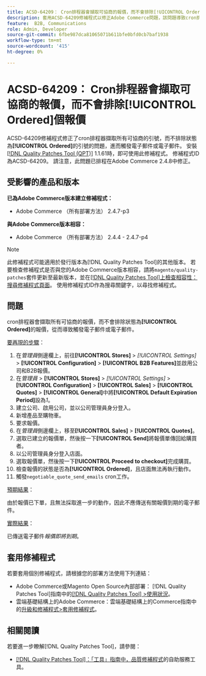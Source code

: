 ```yaml
---
title: ACSD-64209： Cron排程器會擷取可協商的報價，而不會排除[!UICONTROL Ordered]個報價
description: 套用ACSD-64209修補程式以修正Adobe Commerce問題，該問題導致cron排程器擷取所有可協商的引號，而不排除狀態為[!UICONTROL Ordered]的引號，進而觸發電子郵件或電子郵件。
feature:  B2B, Communications
role: Admin, Developer
source-git-commit: 6fbe987dca81065071b611bfe0bfd0cb7baf1938
workflow-type: tm+mt
source-wordcount: '415'
ht-degree: 0%

---
```


# ACSD-64209： Cron排程器會擷取可協商的報價，而不會排除[!UICONTROL Ordered]個報價

ACSD-64209修補程式修正了cron排程器擷取所有可協商的引號，而不排除狀態為&#x200B;**[!UICONTROL Ordered]**&#x200B;的引號的問題，進而觸發電子郵件或電子郵件。 安裝[[!DNL Quality Patches Tool (QPT)]](/help/tools/quality-patches-tool/quality-patches-tool-to-self-serve-quality-patches.md) 1.1.61時，即可使用此修補程式。 修補程式ID為ACSD-64209。 請注意，此問題已排程在Adobe Commerce 2.4.8中修正。

## 受影響的產品和版本

**已為Adobe Commerce版本建立修補程式：**

* Adobe Commerce （所有部署方法） 2.4.7-p3

**與Adobe Commerce版本相容：**

* Adobe Commerce （所有部署方法） 2.4.4 - 2.4.7-p4

>[!NOTE]
>
>此修補程式可能適用於發行版本為[!DNL Quality Patches Tool]的其他版本。 若要檢查修補程式是否與您的Adobe Commerce版本相容，請將`magento/quality-patches`套件更新至最新版本，並在[[!DNL Quality Patches Tool]上檢查相容性：搜尋修補程式頁面](https://experienceleague.adobe.com/tools/commerce-quality-patches/index.html)。 使用修補程式ID作為搜尋關鍵字，以尋找修補程式。

## 問題

cron排程器會擷取所有可協商的報價，而不會排除狀態為&#x200B;**[!UICONTROL Ordered]**&#x200B;的報價，從而導致觸發電子郵件或電子郵件。

<u>要再現的步驟</u>：


1. 在&#x200B;*管理員*&#x200B;側邊欄上，前往&#x200B;**[!UICONTROL Stores]** > *[!UICONTROL Settings]* > **[!UICONTROL Configuration]** > **[!UICONTROL B2B Features]**&#x200B;並啟用公司和B2B報價。
1. 在&#x200B;*管理員* > **[!UICONTROL Stores]** > *[!UICONTROL Settings]* > **[!UICONTROL Configuration]** > **[!UICONTROL Sales]** > **[!UICONTROL Quotes]** > **[!UICONTROL General]**&#x200B;中將&#x200B;**[!UICONTROL Default Expiration Period]**&#x200B;設為&#x200B;*1*。
1. 建立公司、啟用公司，並以公司管理員身分登入。
1. 新增產品至購物車。
1. 要求報價。
1. 在&#x200B;*管理員*&#x200B;側邊欄上，移至&#x200B;**[!UICONTROL Sales]** > **[!UICONTROL Quotes]**。
1. 選取已建立的報價單，然後按一下&#x200B;**[!UICONTROL Send]**&#x200B;將報價單傳回給購買者。
1. 以公司管理員身分登入店面。
1. 選取報價單，然後按一下&#x200B;**[!UICONTROL Proceed to checkout]**&#x200B;完成購買。
1. 檢查報價的狀態是否為&#x200B;**[!UICONTROL Ordered]**，且店面無法再執行動作。
1. 觸發`negotiable_quote_send_emails` cron工作。


<u>預期結果</u>：

由於報價已下單，且無法採取進一步的動作，因此不應傳送有關報價到期的電子郵件。

<u>實際結果</u>：

已傳送電子郵件&#x200B;*報價即將到期*。

## 套用修補程式

若要套用個別修補程式，請根據您的部署方法使用下列連結：

* Adobe Commerce或Magento Open Source內部部署： [!DNL Quality Patches Tool]指南中的[[!DNL Quality Patches Tool] >使用狀況](/help/tools/quality-patches-tool/usage.md)。
* 雲端基礎結構上的Adobe Commerce：雲端基礎結構上的Commerce指南中的[升級和修補程式>套用修補程式](https://experienceleague.adobe.com/docs/commerce-cloud-service/user-guide/develop/upgrade/apply-patches.html)。

## 相關閱讀

若要進一步瞭解[!DNL Quality Patches Tool]，請參閱：

* [[!DNL Quality Patches Tool]：「工具」指南中，品質修補程式](/help/tools/quality-patches-tool/quality-patches-tool-to-self-serve-quality-patches.md)的自助服務工具。
